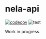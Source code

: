 # nela-api

[![codecov](https://codecov.io/gh/scatauk/nela-api/graph/badge.svg?token=L6JE2EW0S8)](https://codecov.io/gh/scatauk/nela-api)
![test](https://github.com/scatauk/nela-api/actions/workflows/main.yml/badge.svg)

Work in progress.
